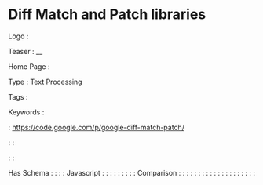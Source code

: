 # Diff Match and Patch libraries

Logo
: ![]()

Teaser
: __

Home Page
: 

Type
: Text Processing

Tags
: 

Keywords
: 

: https://code.google.com/p/google-diff-match-patch/


: 
: 

: 
: 

Has Schema
: 
: 
: 
: Javascript
: 
: 
: 
: 
: 
: 
: 
: 
: Comparison
: 
: 
: 
: 
: 
: 
: 
: 
: 
: 
: 
: 
: 
: 
: 
: 
: 
: 
: 
: 
